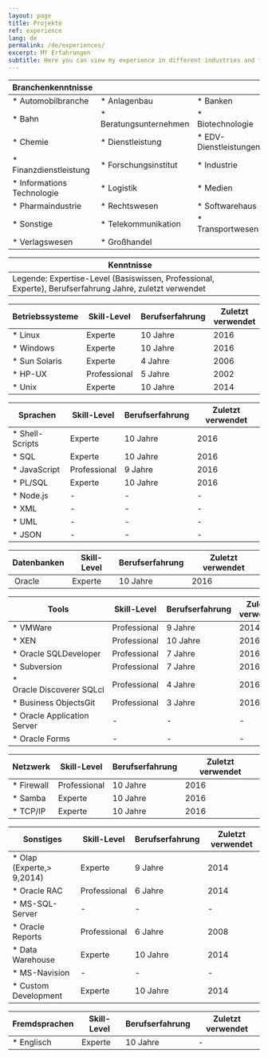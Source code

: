 ```yaml
---
layout: page
title: Projekte
ref: experience
lang: de
permalink: /de/experiences/
excerpt: MY Erfahrungen
subtitle: Here you can view my experience in different industries and fields of technology
---
```



|Branchenkenntnisse                                                                                     |                      |                |
|-------------------------------------------------------------------------------------------------------|----------------------|----------------------|
|* Automobilbranche                                                                                     |* Anlagenbau          |* Banken              |
|* Bahn                                                                                           |* Beratungsunternehmen|* Biotechnologie|
|* Chemie                                                                                         |* Dienstleistung|* EDV-Dienstleistungen|
|* Finanzdienstleistung                                                                           |* Forschungsinstitut  |* Industrie     |
|* Informations Technologie                                                                       |* Logistik      |* Medien        |
|* Pharmaindustrie                                                                                |* Rechtswesen   |* Softwarehaus  |
|* Sonstige                                                                                       |* Telekommunikation   |* Transportwesen|
|* Verlagswesen                                                                                   |* Großhandel    |                |


|Kenntnisse                                                                                             | |
|-------------------------------------------------------------------------------------------------------|-|
|Legende: Expertise-Level (Basiswissen, Professional, Experte), Berufserfahrung Jahre, zuletzt verwendet| |


|Betriebssysteme	|    Skill-Level       |Berufserfahrung       |Zuletzt verwendet           |
|-------------------|----------------------|----------------------|-----------------|
|* Linux 			|Experte               |10 Jahre			  |2016             |
|* Windows			|Experte               |10 Jahre              |2016             |
|* Sun Solaris		|Experte               |4 Jahre               |2006             |
|* HP-UX 			|Professional          |5 Jahre               |2002             |
|* Unix 			|Experte               |10 Jahre              |2014             |


|Sprachen |Skill-Level           |Berufserfahrung       |Zuletzt verwendet|
|-------------------------------------------------------------------------------------------------------|----------------------|----------------------|-----------------|
|* Shell-Scripts |Experte               |10 Jahre              |2016             |
|* SQL |Experte               |10 Jahre              |2016             |
|* JavaScript |Professional          |9 Jahre               |2016             |
|* PL/SQL |Experte               |10 Jahre              |2016             |
|* Node.js                                                                                              |-                     |-                     |-                |
|* XML |-                     |-                     |-                |
|* UML |-                     |-                     |-                |
|* JSON |-                     |-                     |-                |


|Datenbanken  |Skill-Level           |Berufserfahrung       |Zuletzt verwendet|
|-------------|----------------------|----------------------|-----------------|
| Oracle |Experte               |10 Jahre              |2016             |


|Tools |Skill-Level           |Berufserfahrung       |Zuletzt verwendet|
|-------------------------------------------------------------------------------------------------------|----------------------|----------------------|-----------------|
|* VMWare                                                                                               |Professional          |9 Jahre               |2014             |
|* XEN |Professional          |10 Jahre              |2016             |
|* Oracle SQLDeveloper                                                                                  |Professional          |7 Jahre               |2016             |
|* Subversion                                                                                           |Professional          |7 Jahre               |2016             |
|* Oracle Discoverer SQLcl                                                                              |Professional          |4 Jahre               |2016             |
|* Business ObjectsGit                                                                                  |Professional          |3 Jahre               |2016             |
|* Oracle Application Server                                                                            |-                     |-                     |-                |
|* Oracle Forms                                                                                         |-                     |-                     |-                |


|Netzwerk                                                                                               |Skill-Level           |Berufserfahrung       |Zuletzt verwendet|
|-------------------------------------------------------------------------------------------------------|----------------------|----------------------|-----------------|
|* Firewall                                                                                             |Professional          |10 Jahre              |2016             |
|* Samba |Experte               |10 Jahre              |2016             |
|* TCP/IP                                                                                               |Experte               |10 Jahre              |2016             |


|Sonstiges                                                                                              |Skill-Level           |Berufserfahrung       |Zuletzt verwendet|
|-------------------------------------------------------------------------------------------------------|----------------------|----------------------|-----------------|
|* Olap (Experte,> 9,2014)                                                                              |Experte               |9 Jahre               |2014             |
|* Oracle RAC                                                                                           |Professional          |6 Jahre               |2014             |
|* MS-SQL-Server                                                                                        |-                     |-                     |-                |
|* Oracle Reports                                                                                       |Professional          |6 Jahre               |2008             |
|* Data Warehouse                                                                                       |Experte               |10 Jahre              |2014             |
|* MS-Navision                                                                                          |-                     |-                     |-                |
|* Custom Development                                                                                   |Experte               |10 Jahre              |2014             |


|Fremdsprachen |Skill-Level |Berufserfahrung       |Zuletzt verwendet|
|---------------|----------------------|----------------------|-----------------|
|* Englisch | Experte | 10 Jahre |- |